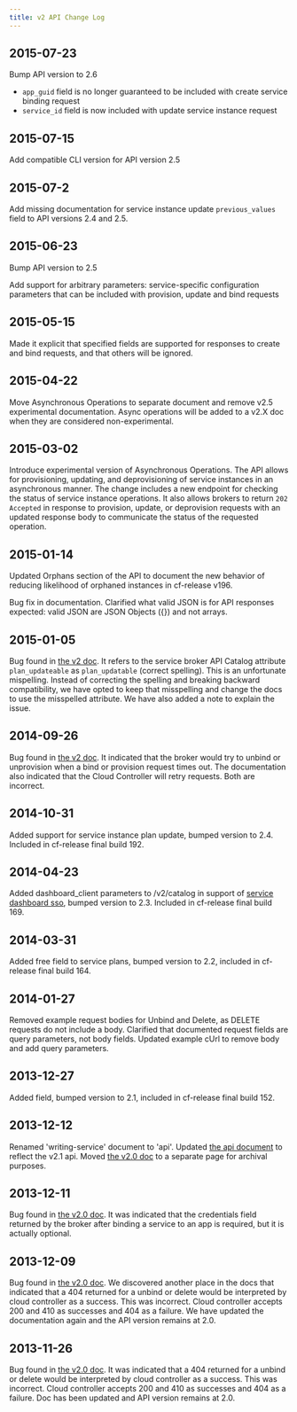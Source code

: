 ```yaml
---
title: v2 API Change Log
---
```


## 2015-07-23 ##
Bump API version to 2.6

* `app_guid` field is no longer guaranteed to be included with create service binding request
* `service_id` field is now included with update service instance request

## 2015-07-15 ##
Add compatible CLI version for API version 2.5

## 2015-07-2 ##
Add missing documentation for service instance update `previous_values` field to API versions 2.4 and 2.5.

## 2015-06-23 ##
Bump API version to 2.5

Add support for arbitrary parameters: service-specific configuration parameters that can be included with provision, update and bind requests

## 2015-05-15 ##
Made it explicit that specified fields are supported for responses to create and bind requests, and that others will be ignored.

## 2015-04-22 ##
Move Asynchronous Operations to separate document and remove v2.5 experimental documentation. Async operations will be added to a v2.X doc when they are considered non-experimental.

## 2015-03-02 ##
Introduce experimental version of Asynchronous Operations. The API allows for provisioning, updating, and deprovisioning of service instances in an asynchronous manner. The change includes a new endpoint for checking the status of service instance operations. It also allows brokers to return `202 Accepted` in response to provision, update, or deprovision requests with an updated response body to communicate the status of the requested operation.

## 2015-01-14 ##
Updated Orphans section of the API to document the new behavior of reducing likelihood of orphaned instances in cf-release v196.

Bug fix in documentation. Clarified what valid JSON is for API responses expected: valid JSON are JSON Objects ({}) and not arrays.

## 2015-01-05 ##
Bug found in [the v2 doc](api.html). It refers to the service broker API Catalog attribute `plan_updateable` as `plan_updatable` (correct spelling). This is an unfortunate mispelling. Instead of correcting the spelling and breaking backward compatibility, we have opted to keep that misspelling and change the docs to use the misspelled attribute. We have also added a note to explain the issue.

## 2014-09-26 ##
Bug found in [the v2 doc](api.html). It indicated that the broker would try to
unbind or unprovision when a bind or provision request times out. The
documentation also indicated that the Cloud Controller will retry requests.
Both are incorrect.

## 2014-10-31 ##
Added support for service instance plan update, bumped version to 2.4. Included in cf-release final build 192.

## 2014-04-23 ##
Added dashboard_client parameters to /v2/catalog in support of [service dashboard sso](dashboard-sso.html), bumped version to 2.3. Included in cf-release final build 169.

## 2014-03-31 ##
Added free field to service plans, bumped version to 2.2, included in cf-release final build 164.

## 2014-01-27 ##
Removed example request bodies for Unbind and Delete, as DELETE requests do not
include a body. Clarified that documented request fields are query parameters,
not body fields. Updated example cUrl to remove body and add query
parameters.

## 2013-12-27 ##
Added field, bumped version to 2.1, included in cf-release final build 152.

## 2013-12-12 ##
Renamed 'writing-service' document to 'api'. Updated [the api document](api.html) to reflect the v2.1 api.  Moved [the v2.0 doc](api-v2.0.html) to a separate page for archival purposes.

## 2013-12-11 ##
Bug found in [the v2.0 doc](api-v2.0.html). It was indicated that the
credentials field returned by the broker after binding a service to an app is
required, but it is actually optional.

## 2013-12-09 ##
Bug found in [the v2.0 doc](api-v2.0.html). We discovered another place in the
docs that indicated that a 404 returned for a unbind or delete would be
interpreted by cloud controller as a success. This was incorrect. Cloud
controller accepts 200 and 410 as successes and 404 as a failure. We have
updated the documentation again and the API version remains at 2.0.

## 2013-11-26 ##
Bug found in [the v2.0 doc](api-v2.0.html). It was indicated that a 404
returned for a unbind or delete would be interpreted by cloud controller as a
success. This was incorrect. Cloud controller accepts 200 and 410 as successes
and 404 as a failure. Doc has been updated and API version remains at 2.0.

